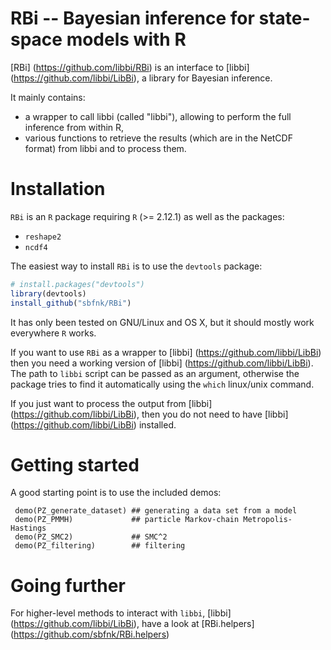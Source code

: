 RBi -- Bayesian inference for state-space models with R
=============

[RBi] (https://github.com/libbi/RBi) is an interface to [libbi] (https://github.com/libbi/LibBi), a library for Bayesian inference.

It mainly contains:
- a wrapper to call libbi (called "libbi"), allowing to perform the full inference from within R,
- various functions to retrieve the results (which are in the NetCDF format) from libbi and to process them.

Installation
==============

`RBi` is an `R` package requiring `R` (>= 2.12.1) as well as the packages:
- `reshape2`
- `ncdf4`

The easiest way to install `RBi` is to use the `devtools` package:

```r
# install.packages("devtools")
library(devtools)
install_github("sbfnk/RBi")
```

It has only been tested on GNU/Linux and OS X, but it should mostly work everywhere `R` works.

If you want to use `RBi` as a wrapper to [libbi] (https://github.com/libbi/LibBi) then you need a working version of [libbi] (https://github.com/libbi/LibBi). The path to `libbi` script can be passed as an argument, otherwise the package tries to find it automatically using the `which` linux/unix command.

If you just want to process the output from [libbi] (https://github.com/libbi/LibBi), then you do not need to have [libbi] (https://github.com/libbi/LibBi) installed.

Getting started
==============

A good starting point is to use the included demos:

```{r}
 demo(PZ_generate_dataset) ## generating a data set from a model
 demo(PZ_PMMH)             ## particle Markov-chain Metropolis-Hastings
 demo(PZ_SMC2)             ## SMC^2
 demo(PZ_filtering)        ## filtering
```

Going further
==============

For higher-level methods to interact with `libbi`, [libbi] (https://github.com/libbi/LibBi), have a look at [RBi.helpers] (https://github.com/sbfnk/RBi.helpers)
